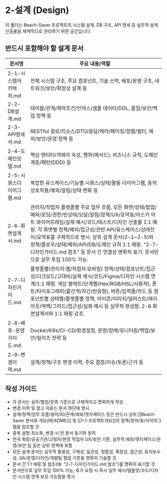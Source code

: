 # 2-설계 (Design)

이 폴더는 Beach-Saver 프로젝트의 시스템 설계, DB 구조, API 명세 등 실무적 설계 산출물을 체계적으로 관리하기 위한 공간입니다.

## 반드시 포함해야 할 설계 문서

| 문서명                  | 주요 내용/역할                                                                                                                                                                                                                                                                                                                                                                                                                            |
| ----------------------- | ----------------------------------------------------------------------------------------------------------------------------------------------------------------------------------------------------------------------------------------------------------------------------------------------------------------------------------------------------------------------------------------------------------------------------------------- |
| 2-1-시스템아키텍처.md   | 전체 시스템 구조, 주요 컴포넌트, 기술 스택, 배포/운영 구조, 네트워크/보안/확장성 설계 등                                                                                                                                                                                                                                                                                                                                                  |
| 2-2-DB설계.md           | 테이블/관계/제약조건/인덱스/샘플 데이터/DDL, 품질/보안/백업 정책 등                                                                                                                                                                                                                                                                                                                                                                       |
| 2-3-API명세서.md        | RESTful 경로/리소스/DTO/응답/에러/페이징/정렬/필터, 예외/보안/운영 정책 등                                                                                                                                                                                                                                                                                                                                                                |
| 2-4-도메인모델.md       | 핵심 엔티티/객체의 속성, 행위(메서드), 비즈니스 규칙, 도메인 계층/패턴(DDD) 등                                                                                                                                                                                                                                                                                                                                                            |
| 2-5-시퀀스다이어그램.md | 복잡한 유스케이스/기능별 시퀀스/상태/활동 다이어그램, 동적 상호작용/예외/알림/상태 변화 등                                                                                                                                                                                                                                                                                                                                                |
| 2-6-화면설계서.md       | 관리자/작업자 플랫폼별 주요 업무 흐름, 모든 화면/상태/팝업/예외/로딩/권한/빈상태/모달/알림/정책/UX/요약표/아스키 아트 와이어프레임/실제 예시/코드/테스트/디자인 산출물 1:1 매핑. 각 화면별 정책/예외/접근성/관련 API/유스케이스/상태전이/요약표를 구체적으로 명시. 상위 설계 문서(2-1~2-5)와 정책/플로우/상태/예외/API/DB/도메인 규칙 1:1 매핑. "2-7-디자인가이드.md 참조" 등 문서 간 연결성 명확히 표기. 문서만으로 실무 투입 100% 가능. |
| 2-7-디자인가이드.md     | 플랫폼별(관리자:웹/작업자:모바일) 정책/상태/컴포넌트/접근성/다크모드/고대비/실제 예시/코드/Figma/디자인 시스템 연계/1:1 매핑. 색상 팔레트(단계별/Hex/RGB/HSL/사용처), 폰트/타이포그래피(줄간격/자간/반응형), 버튼/입력폼/카드 등 컴포넌트별 상태별/플랫폼별 정책, 아이콘/이미지/일러스트/레이아웃/여백/그리드/접근성/실제 예시 등 실무적 완성형. 2-6 화면설계서와 1:1 매핑 강조.                                                          |
| 2-8-배포-운영가이드.md  | Docker/K8s/CI-CD/환경설정, 운영/장애/모니터링/백업/보안/릴리즈 전략 등                                                                                                                                                                                                                                                                                                                                                                    |
| 2-9-변경이력.md         | 설계/정책/구조 변경 이력, 주요 결정/이슈/토론/근거 등                                                                                                                                                                                                                                                                                                                                                                                     |

## 작성 가이드

- 각 문서는 실무/협업/운영 기준으로 구체적이고 명확하게 작성
- 변경 이력 및 참고 자료는 문서 하단에 명시
- 설계/정책/업무 흐름/용어/ID/관계/예외/엣지케이스 등은 반드시 상위 [[Beach-Saver 문서화 개요(README)]] 및 [[1-1-프로젝트개요]]의 정책/정의/표/다이어그램을 참조할 것
- 중복 설명 최소화, 변경 시 전 문서 동기화 원칙
- 전국 확장/공공기관/고령자/현장 작업자 UX/보안 기준, 실무적 예외/엣지케이스/운영/보안 팁 등은 상위 정책에 포함
- 모든 설계 문서는 실무적 활용성, 구체성, 일관성, 정합성, 확장성, 접근성, 유지보수성, QA/운영/디자인/개발팀 협업 기준을 명확히 기술할 것
- 문서 간 1:1 매핑 및 참조(예: "2-7-디자인가이드.md 참조")를 명확히 표기할 것
- 문서만으로 실무 투입 100% 가능, 추가 요청 시 즉시 실무 예시/템플릿/코드/디자인 시스템 연계 보강 가능함을 명시
